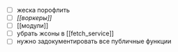 - [ ] жеска порофлить
- [ ] *[[воркеры]]*
- [ ] [[модули]]
- [ ] убрать жсоны в [[fetch_service]]
- [ ] нужно задокументировать все публичные функции